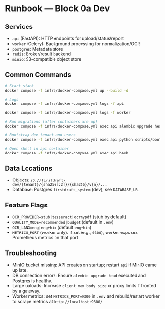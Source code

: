 # Runbook — Block 0a Dev

## Services
- `api` (FastAPI): HTTP endpoints for upload/status/report
- `worker` (Celery): Background processing for normalization/OCR
- `postgres`: Metadata store
- `redis`: Broker/result backend
- `minio`: S3-compatible object store

## Common Commands
```bash
# Start stack
docker compose -f infra/docker-compose.yml up --build -d

# Logs
docker compose -f infra/docker-compose.yml logs -f api

docker compose -f infra/docker-compose.yml logs -f worker

# Run migrations (after containers are up)
docker compose -f infra/docker-compose.yml exec api alembic upgrade head

# Bootstrap dev tenant and users
docker compose -f infra/docker-compose.yml exec api python scripts/bootstrap_dev.py

# Open shell in api container
docker compose -f infra/docker-compose.yml exec api bash
```

## Data Locations
- Objects: `s3://firstdraft-dev/{tenant}/{sha256[:2]}/{sha256}/v{n}/...`
- Database: Postgres `firstdraft_system` (dev), see `DATABASE_URL`

## Feature Flags
- `OCR_PROVIDER=stub|tesseract|ocrmypdf` (stub by default)
- `QUALITY_MODE=recommended|budget` (default in `.env`)
- `OCR_LANG=eng|eng+hin` (default `eng+hin`)
- `METRICS_PORT` (worker only): if set (e.g., `9300`), worker exposes Prometheus metrics on that port

## Troubleshooting
- MinIO bucket missing: API creates on startup; restart `api` if MinIO came up late.
- DB connection errors: Ensure `alembic upgrade head` executed and Postgres is healthy.
- Large uploads: Increase `client_max_body_size` or proxy limits if fronted by a gateway.
- Worker metrics: set `METRICS_PORT=9300` in `.env` and rebuild/restart worker to scrape metrics at `http://localhost:9300/`

